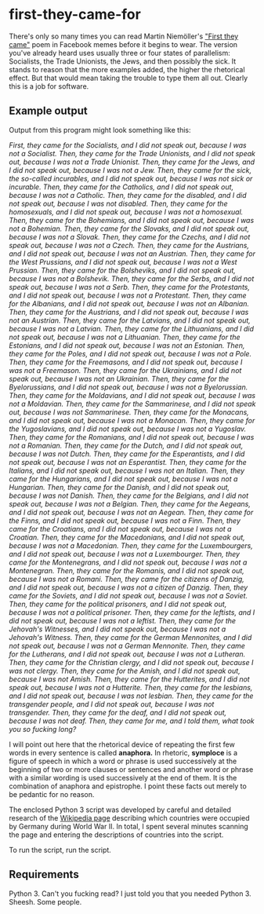 # first-they-came-for

There's only so many times you can read Martin Niemöller's 
["First they came"](https://en.wikipedia.org/wiki/First_they_came_...) poem
in Facebook memes before it begins to wear.  The version you've already 
heard uses usually three or four states of parallelism: Socialists,
the Trade Unionists, the Jews, and then possibly the sick.  It 
stands to reason that the more examples added, the higher the rhetorical
effect.  But that would mean taking the trouble to type them all out.
Clearly this is a job for software.

## Example output

Output from this program might look something like this:

<i>First, they came for the Socialists, and I did not speak out, because I was not a Socialist.  Then, they came for the Trade Unionists, and I did not speak out, because I was not a Trade Unionist.  Then, they came for the Jews, and I did not speak out, because I was not a Jew.  Then, they came for the sick, the so-called incurables, and I did not speak out, because I was not sick or incurable.  Then, they came for the Catholics, and I did not speak out, because I was not a Catholic.  Then, they came for the disabled, and I did not speak out, because I was not disabled.  Then, they came for the homosexuals, and I did not speak out, because I was not a homosexual.  Then, they came for the Bohemians, and I did not speak out, because I was not a Bohemian.  Then, they came for the Slovaks, and I did not speak out, because I was not a Slovak.  Then, they came for the Czechs, and I did not speak out, because I was not a Czech.  Then, they came for the Austrians, and I did not speak out, because I was not an Austrian.  Then, they came for the West Prussians, and I did not speak out, because I was not a West Prussian.  Then, they came for the Bolsheviks, and I did not speak out, because I was not a Bolshevik.  Then, they came for the Serbs, and I did not speak out, because I was not a Serb.  Then, they came for the Protestants, and I did not speak out, because I was not a Protestant.  Then, they came for the Albanians, and I did not speak out, because I was not an Albanian.  Then, they came for the Austrians, and I did not speak out, because I was not an Austrian.  Then, they came for the Latvians, and I did not speak out, because I was not a Latvian.  Then, they came for the Lithuanians, and I did not speak out, because I was not a Lithuanian.  Then, they came for the Estonians, and I did not speak out, because I was not an Estonian.  Then, they came for the Poles, and I did not speak out, because I was not a Pole.  Then, they came for the Freemasons, and I did not speak out, because I was not a Freemason.  Then, they came for the Ukrainians, and I did not speak out, because I was not an Ukrainian.  Then, they came for the Byelorussians, and I did not speak out, because I was not a Byelorussian.  Then, they came for the Moldavians, and I did not speak out, because I was not a Moldavian.  Then, they came for the Sammarinese, and I did not speak out, because I was not Sammarinese.  Then, they came for the Monacans, and I did not speak out, because I was not a Monacan.  Then, they came for the Yugoslavians, and I did not speak out, because I was not a Yugoslav.  Then, they came for the Romanians, and I did not speak out, because I was not a Romanian.  Then, they came for the Dutch, and I did not speak out, because I was not Dutch.  Then, they came for the Esperantists, and I did not speak out, because I was not an Esperantist.  Then, they came for the Italians, and I did not speak out, because I was not an Italian.  Then, they came for the Hungarians, and I did not speak out, because I was not a Hungarian.  Then, they came for the Danish, and I did not speak out, because I was not Danish.  Then, they came for the Belgians, and I did not speak out, because I was not a Belgian.  Then, they came for the Aegeans, and I did not speak out, because I was not an Aegean.  Then, they came for the Finns, and I did not speak out, because I was not a Finn.  Then, they came for the Croatians, and I did not speak out, because I was not a Croatian.  Then, they came for the Macedonians, and I did not speak out, because I was not a Macedonian.  Then, they came for the Luxembourgers, and I did not speak out, because I was not a Luxembourger.  Then, they came for the Montenegrans, and I did not speak out, because I was not a Montenegran.  Then, they came for the Romanis, and I did not speak out, because I was not a Romani.  Then, they came for the citizens of Danzig, and I did not speak out, because I was not a citizen of Danzig.  Then, they came for the Soviets, and I did not speak out, because I was not a Soviet.  Then, they came for the political prisoners, and I did not speak out, because I was not a political prisoner.  Then, they came for the leftists, and I did not speak out, because I was not a leftist.  Then, they came for the Jehovah's Witnesses, and I did not speak out, because I was not a Jehovah's Witness.  Then, they came for the German Mennonites, and I did not speak out, because I was not a German Mennonite.  Then, they came for the Lutherans, and I did not speak out, because I was not a Lutheran.  Then, they came for the Christian clergy, and I did not speak out, because I was not clergy.  Then, they came for the Amish, and I did not speak out, because I was not Amish.  Then, they came for the Hutterites, and I did not speak out, because I was not a Hutterite.  Then, they came for the lesbians, and I did not speak out, because I was not lesbian.  Then, they came for the transgender people, and I did not speak out, because I was not transgender.  Then, they came for the deaf, and I did not speak out, because I was not deaf.  Then, they came for me, and I told them, what took you so fucking long?</i>

I will point out here that the rhetorical device of repeating the first
few words in every sentence is called **anaphora.**  In rhetoric, **symploce** is a figure of speech in which a word or phrase is used successively at the beginning of two or more clauses or sentences and another word or phrase with a similar wording is used successively at the end of them. It is the combination of anaphora and epistrophe.   I point these facts out merely
to be pedantic for no reason.

The enclosed Python 3 script was developed by careful and detailed research of the 
[Wikipedia page](https://en.wikipedia.org/wiki/German-occupied_Euraope#Occupied_countries) describing which
countries were occupied by Germany during World War II.  In total, I spent 
several minutes scanning the page and entering the descriptions of countries
into the script.

To run the script, run the script.
 
## Requirements

Python 3.  Can't you fucking read?  I just told you that you needed Python
3.  Sheesh.  Some people.